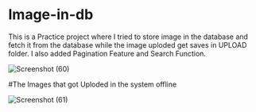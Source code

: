 # Image-in-db

This is a Practice project where I tried to store image in the database and fetch it from the database while the image uploded get saves in UPLOAD folder. I also added Pagination Feature and Search Function.

![Screenshot (60)](https://user-images.githubusercontent.com/72402491/224278884-7b7bcb85-5c5e-4dd1-a4aa-70e3e6673065.png)


#The Images that got Uploded in the system offline

![Screenshot (61)](https://user-images.githubusercontent.com/72402491/224279069-99ca2b57-2025-4e9e-9fbc-9f3c73fc4cff.png)
